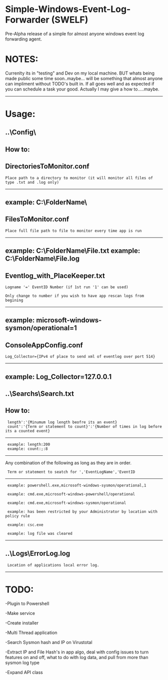 # Simple-Windows-Event-Log-Forwarder (SWELF)
Pre-Alpha release of a simple for almost anyone windows event log forwarding agent. 

# NOTES:
Currenlty its in "testing" and Dev on my local machine. BUT whats being made public some time soon..maybe... will be something that almost anyone can impliment without TODO's built in. If all goes well and as expected if you can schedule a task your good. Actually I may give a how to.....maybe.

--------------------------------------------------------------------------------

# Usage:
## ..\Config\
  ## How to:
##  DirectoriesToMonitor.conf
  
    Place path to a directory to monitor (it will monitor all files of type .txt and .log only)
    
--------------------------------------------------------------------------------
example: C:\FolderName\
--------------------------------------------------------------------------------

##  FilesToMonitor.conf
  
    Place full file path to file to monitor every time app is run
    
--------------------------------------------------------------------------------
example: C:\FolderName\File.txt 
example: C:\FolderName\File.log
--------------------------------------------------------------------------------

##  Eventlog_with_PlaceKeeper.txt
  
    Logname '=' EventID Number (if 1st run '1' can be used)
    
    Only change to number if you wish to have app rescan logs from begining
    
--------------------------------------------------------------------------------
example: microsoft-windows-sysmon/operational=1
--------------------------------------------------------------------------------

##  ConsoleAppConfig.conf
  
    Log_Collector={IPv4 of place to send xml of eventlog over port 514}
    
--------------------------------------------------------------------------------
example: Log_Collector=127.0.0.1   
--------------------------------------------------------------------------------

## ..\Searchs\Search.txt

  ## How to:
  
     length':'{Minumum log length beofre its an event}
     count':'{Term or statement to count}':'{Number of times in log before its a counted event}    
     
--------------------------------------------------------------------------------
     example: length:200    
     example: count:;:8
--------------------------------------------------------------------------------  
     
   Any combination of the following as long as they are in order. 
   
     Term or statement to seatch for ','EventLogName','EventID
     
--------------------------------------------------------------------------------
     example: powershell.exe,microsoft-windows-sysmon/operational,1
     
     example: cmd.exe,microsoft-windows-powershell/operational
     
     example: cmd.exe,microsoft-windows-sysmon/operational
     
     example: has been restricted by your Administrator by location with policy rule 
     
     example: csc.exe
     
     example: log file was cleared
-------------------------------------------------------------------------------- 
  
## ..\Logs\ErrorLog.log

     Location of applications local error log.
     
--------------------------------------------------------------------------------

# TODO:

-Plugin to Powershell

-Make service

-Create installer

-Multi Thread application

-Search Sysmon hash and IP on Virustotal 

-Extract IP and File Hash's in app algo, deal with config issues to turn features on and off, what to do with log data, and pull from more than sysmon log type

-Expand API class

